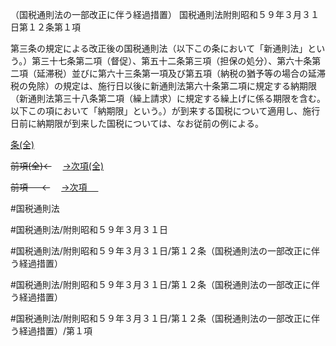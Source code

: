 （国税通則法の一部改正に伴う経過措置）
国税通則法附則昭和５９年３月３１日第１２条第１項

第三条の規定による改正後の国税通則法（以下この条において「新通則法」という。）第三十七条第二項（督促）、第五十二条第三項（担保の処分）、第六十条第二項（延滞税）並びに第六十三条第一項及び第五項（納税の猶予等の場合の延滞税の免除）の規定は、施行日以後に新通則法第六十条第二項に規定する納期限（新通則法第三十八条第二項（繰上請求）に規定する繰上げに係る期限を含む。以下この項において「納期限」という。）が到来する国税について適用し、施行日前に納期限が到来した国税については、なお従前の例による。

[条(全)](国税通則法＿＿＿＿附則昭和５９年３月３１日第１２条_.md)

~~前項(全)←~~　  [→次項(全)](国税通則法＿＿＿＿附則昭和５９年３月３１日第１２条第２項_.md)

~~前項 　 ←~~　  [→次項 　 ](国税通則法＿＿＿＿附則昭和５９年３月３１日第１２条第２項.md)



#国税通則法

#国税通則法/附則昭和５９年３月３１日

#国税通則法/附則昭和５９年３月３１日/第１２条（国税通則法の一部改正に伴う経過措置）

#国税通則法/附則昭和５９年３月３１日/第１２条（国税通則法の一部改正に伴う経過措置）

#国税通則法/附則昭和５９年３月３１日/第１２条（国税通則法の一部改正に伴う経過措置）/第１項

